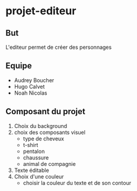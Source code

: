 # projet-editeur

## But
L'editeur permet de créer des personnages

## Equipe

- Audrey Boucher
- Hugo Calvet
- Noah Nicolas

## Composant du projet

1. Choix du background
2. choix des composants visuel
   - type de cheveux
   - t-shirt
   - pentalon
   - chaussure
   - animal de compagnie
3. Texte éditable
4. Choix d'une couleur
   - choisir la couleur du texte et de son contour
